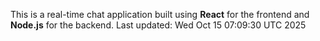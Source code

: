 This is a real-time chat application built using **React** for the frontend and **Node.js** for the backend.
Last updated: Wed Oct 15 07:09:30 UTC 2025
